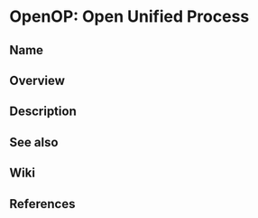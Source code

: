 # OpenOP: Open Unified Process

## Name

## Overview

## Description

## See also

## Wiki

## References
